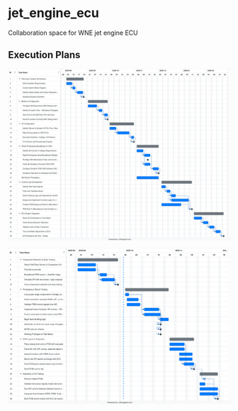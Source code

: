 # jet_engine_ecu
Collaboration space for WNE jet engine ECU


## Execution Plans

![Ecu Execution Plan](docs/execution_plans/ECU_ex.png "ECU Execution Plan")

![Inlet PCB Execution Plan](docs/execution_plans/Inlet_PCB_ex.png "Inlet PCB Execution Plan")
